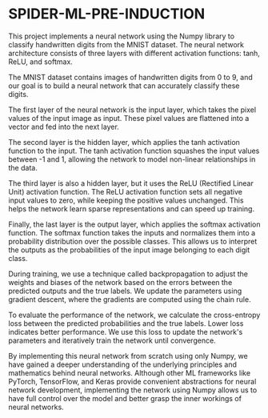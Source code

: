 # SPIDER-ML-PRE-INDUCTION

This project implements a neural network using the Numpy library to classify handwritten digits from the MNIST dataset. The neural network architecture consists of three layers with different activation functions: tanh, ReLU, and softmax.

The MNIST dataset contains images of handwritten digits from 0 to 9, and our goal is to build a neural network that can accurately classify these digits.

The first layer of the neural network is the input layer, which takes the pixel values of the input image as input. These pixel values are flattened into a vector and fed into the next layer.

The second layer is the hidden layer, which applies the tanh activation function to the input. The tanh activation function squashes the input values between -1 and 1, allowing the network to model non-linear relationships in the data.

The third layer is also a hidden layer, but it uses the ReLU (Rectified Linear Unit) activation function. The ReLU activation function sets all negative input values to zero, while keeping the positive values unchanged. This helps the network learn sparse representations and can speed up training.

Finally, the last layer is the output layer, which applies the softmax activation function. The softmax function takes the inputs and normalizes them into a probability distribution over the possible classes. This allows us to interpret the outputs as the probabilities of the input image belonging to each digit class.

During training, we use a technique called backpropagation to adjust the weights and biases of the network based on the errors between the predicted outputs and the true labels. We update the parameters using gradient descent, where the gradients are computed using the chain rule.

To evaluate the performance of the network, we calculate the cross-entropy loss between the predicted probabilities and the true labels. Lower loss indicates better performance. We use this loss to update the network's parameters and iteratively train the network until convergence.

By implementing this neural network from scratch using only Numpy, we have gained a deeper understanding of the underlying principles and mathematics behind neural networks. Although other ML frameworks like PyTorch, TensorFlow, and Keras provide convenient abstractions for neural network development, implementing the network using Numpy allows us to have full control over the model and better grasp the inner workings of neural networks.
